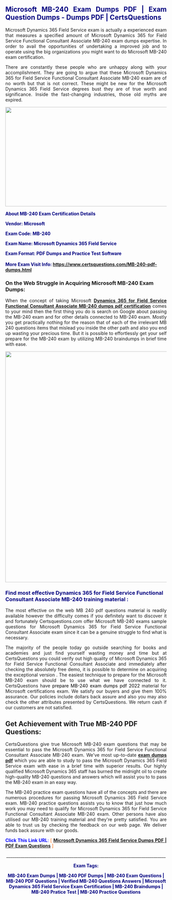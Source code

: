 <h2 style="text-align: justify;"><span style="color: #000080;">Microsoft MB-240 Exam Dumps PDF | Exam Question Dumps - Dumps PDF | CertsQuestions</span></h2>
<p style="text-align: justify;">Microsoft Dynamics 365 Field Service exam is actually a experienced exam that measures a specified amount of Microsoft Dynamics 365 for Field Service Functional Consultant Associate MB-240 exam dumps expertise. In order to avail the opportunities of undertaking a improved job and to operate using the big organizations you might want to do Microsoft MB-240 exam certification.</p>
<p style="text-align: justify;">There are constantly these people who are unhappy along with your accomplishment. They are going to argue that these Microsoft Dynamics 365 for Field Service Functional Consultant Associate MB-240 exam are of no worth but that is not correct. These might be new for the Microsoft Dynamics 365 Field Service degrees bust they are of true worth and significance. Inside the fast-changing industries, those old myths are expired.</p>
<p><img style="display: block; margin-left: auto; margin-right: auto;" src="https://i.imgur.com/eaP4ae9.png" width="840" height="310" /></p>
<p><span style="color: #000080;"><strong>About MB-240 Exam Certification Details</strong></span></p>
<p><span style="color: #000080;"><strong>Vendor: Microsoft<br /></strong></span></p>
<p><span style="color: #000080;"><strong>Exam Code: MB-240</strong></span></p>
<p><span style="color: #000080;"><strong>Exam Name: Microsoft Dynamics 365 Field Service</strong></span></p>
<p><span style="color: #000080;"><strong>Exam Format: PDF Dumps and Practice Test Software<br /><br />More Exam Visit Info: <span style="color: #ff6600;"><a href="https://www.certsquestions.com/MB-240-pdf-dumps.html">https://www.certsquestions.com/MB-240-pdf-dumps.html</a></span></strong></span></p>
<h3>On the Web Struggle in Acquiring Microsoft MB-240 Exam Dumps:</h3>
<p style="text-align: justify;">When the concept of taking Microsoft <a href="https://www.certsquestions.com/MB-240-pdf-dumps.html"><strong>Dynamics 365 for Field Service Functional Consultant Associate MB-240 dumps pdf certification</strong></a> comes to your mind then the first thing you do is search on Google about passing the MB-240 exam and for other details connected to MB-240 exam. Mostly you get practically nothing for the reason that of each of the irrelevant MB 240 questions items that mislead you inside the other path and also you end up wasting your precious time. But it is possible to effortlessly get your self prepare for the MB-240 exam by utilizing MB-240 braindumps in brief time with ease.</p>
<p><a href="https://www.certsquestions.com/MB-240-pdf-dumps.html"><img style="display: block; margin-left: auto; margin-right: auto;" src="https://i.imgur.com/pxhoKQ2.png" width="720" /></a></p>
<h3><span style="color: #000080;">Find most effective Dynamics 365 for Field Service Functional Consultant Associate MB-240 training material :</span></h3>
<p style="text-align: justify;">The most effective on the web MB 240 pdf questions material is readily available however the difficulty comes if you definitely want to discover it and fortunately Certsquestions.com offer Microsoft MB-240 exams sample questions for Microsoft Dynamics 365 for Field Service Functional Consultant Associate exam since it can be a genuine struggle to find what is necessary.</p>
<p style="text-align: justify;">The majority of the people today go outside searching for books and academies and just find yourself wasting money and time but at CertsQuestions you could verify out high quality of Microsoft Dynamics 365 for Field Service Functional Consultant Associate and immediately after checking the absolutely free demo, it is possible to determine on acquiring the exceptional version . The easiest technique to prepare for the Microsoft MB-240 exam should be to use what we have connected to it. CertsQuestions have <span style="color: #000000;">prepare MB-240 exam dumps pdf 2022</span> material for Microsoft certifications exam. We satisfy our buyers and give them 100% assurance. Our policies include dollars back assure and also you may also check the other attributes presented by CertsQuestions. We return cash if our customers are not satisfied.</p>
<h2>Get Achievement with True MB-240 PDF Questions:</h2>
<p style="text-align: justify;">CertsQuestions give true Microsoft MB-240 exam questions that may be essential to pass the Microsoft Dynamics 365 for Field Service Functional Consultant Associate MB-240 exam. We've most up-to-date<strong>&nbsp;<a href="https://www.certsquestions.com/">exam dumps pdf</a></strong>&nbsp;which you are able to study to pass the Microsoft Dynamics 365 Field Service exam with ease in a brief time with superior results. Our highly qualified Microsoft Dynamics 365 staff has burned the midnight oil to create high-quality MB-240 questions and answers which will assist you to to pass the MB-240 exam in an easy way.</p>
<p style="text-align: justify;">The MB-240 practice exam questions have all of the concepts and there are numerous procedures for passing Microsoft Dynamics 365 Field Service exam. MB-240 practice questions assists you to know that just how much work you may need to qualify for Microsoft Dynamics 365 for Field Service Functional Consultant Associate MB-240 exam. Other persons have also utilised our MB-240 training material and they're pretty satisfied. You are able to trust us by checking the feedback on our web page. We deliver funds back assure with our goods.</p>
<p style="text-align: justify;"><span style="color: #0000ff;"><strong>Click This Link URL</strong>:</span> <span style="color: #ff6600;">[ <strong><a href="https://www.certsquestions.com/microsoft-dynamics-365-certification.html">Microsoft Dynamics 365 Field Service Dumps PDF | PDF Exam Questions</a></strong> ]</span></p>
<p style="text-align: center;">______________________________________________________________________________</p>
<p style="text-align: center;"><span style="color: #000080;"><strong>Exam Tags:</strong></span></p>
<p style="text-align: center;"><span style="color: #000080;"><strong>MB-240 Exam Dumps | MB-240 PDF Dumps | MB-240 Exam Questions | MB-240 PDF Questions | Verified MB-240 Questions Answers | Microsoft Dynamics 365 Field Service Exam Certification | MB-240 Braindumps | MB-240 Pratice Test | MB-240 Practice Questions</strong></span></p>
